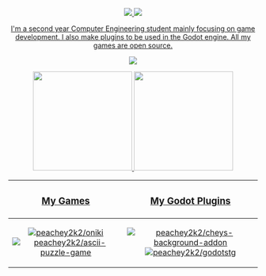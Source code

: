 <p align="center">
  <a href="https://discord.gg/ZuUWPaSrHa">
    <img src="https://img.shields.io/discord/1146846558508302366.svg?colorB=7289DA&style=for-the-badge&logo=data:image/png;base64,iVBORw0KGgoAAAANSUhEUgAAAHYAAABWAgMAAABnZYq0AAAACVBMVEUAAB38%2FPz%2F%2F%2F%2Bm8P%2F9AAAAAXRSTlMAQObYZgAAAAFiS0dEAIgFHUgAAAAJcEhZcwAACxMAAAsTAQCanBgAAAAHdElNRQfhBxwQJhxy2iqrAAABoElEQVRIx7WWzdGEIAyGgcMeKMESrMJ6rILZCiiBg4eYKr%2Fd1ZAfgXFm98sJfAyGNwno3G9sLucgYGpQ4OGVRxQTREMDZjF7ILSWjoiHo1n%2BE03Aw8p7CNY5IhkYd%2F%2F6MtO3f8BNhR1QWnarCH4tr6myl0cWgUVNcfMcXACP1hKrGMt8wcAyxide7Ymcgqale7hN6846uJCkQxw6GG7h2MH4Czz3cLqD1zHu0VOXMfZjHLoYvsdd0Q7ZvsOkafJ1P4QXxrWFd14wMc60h8JKCbyQvImzlFjyGoZTKzohwWR2UzSONHhYXBQOaKKsySsahwGGDnb%2FiYPJw22sCqzirSULYy1qtHhXGbtgrM0oagBV4XiTJok3GoLoDNH8ooTmBm7ZMsbpFzi2bgPGoXWXME6XT%2BRJ4GLddxJ4PpQy7tmfoU2HPN6cKg%2BledKHBKlF8oNSt5w5g5o8eXhu1IOlpl5kGerDxIVT%2BztzKepulD8utXqpChamkzzuo7xYGk%2FkpSYuviLXun5bzdRf0Krejzqyz7Z3p0I1v2d6HmA07dofmS48njAiuMgAAAAASUVORK5CYII%3D">
  </a>
  <a href="https://github.com/sponsors/peachey2k2">
    <img src=https://img.shields.io/github/sponsors/peachey2k2?style=for-the-badge
  </a>
</p>

<p align="center">
  I'm a second year Computer Engineering student mainly focusing on game development. I also make plugins to be used in the Godot engine. All my games are open source.
</p>

<p align="center">
  <img src="https://github-readme-streak-stats.herokuapp.com/?user=peachey2k2&theme=apprentice">
</p>

<p align="center">
  <img height=200 src="https://github-readme-stats.vercel.app/api?username=peachey2k2&show_icons=true&theme=apprentice">
  <img height=200 src="https://github-readme-stats.vercel.app/api/top-langs/?username=peachey2k2&langs_count=3&theme=apprentice">
</p>

| <h3> My Games </h3> | <h3> My Godot Plugins </h3> |
|---|---|
| <p align="center"> [![peachey2k2/oniki](https://github-readme-stats.vercel.app/api/pin/?username=peachey2k2&repo=oniki&theme=apprentice&description_lines_count=3)](https://github.com/peachey2k2/oniki) [![peachey2k2/ascii-puzzle-game](https://github-readme-stats.vercel.app/api/pin/?username=peachey2k2&repo=ascii-puzzle-game&theme=apprentice&description_lines_count=3)](https://github.com/peachey2k2/ascii-puzzle-game) </p> | <p align="center"> [![peachey2k2/cheys-background-addon](https://github-readme-stats.vercel.app/api/pin/?username=peachey2k2&repo=cheys-background-addon&theme=apprentice&description_lines_count=3)](https://github.com/peachey2k2/cheys-background-addon) [![peachey2k2/godotstg](https://github-readme-stats.vercel.app/api/pin/?username=peachey2k2&repo=godotstg&theme=apprentice&description_lines_count=3)](https://github.com/peachey2k2/godotstg) </p> |

<!--
<p align="center">
  <img src="https://github-profile-trophy.vercel.app/?username=peachey2k2&row=1">
</p>
-->
